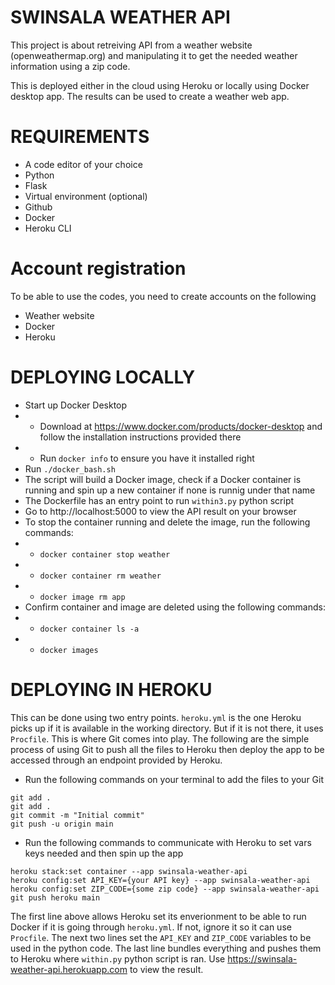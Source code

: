 # SWINSALA WEATHER API

This project is about retreiving API from a weather website (openweathermap.org) and manipulating it to get the needed weather information using a zip code. 

This is deployed either in the cloud using Heroku or locally using Docker desktop app. The results can be used to create a weather web app.

# REQUIREMENTS

- A code editor of your choice
- Python
- Flask
- Virtual environment (optional)
- Github
- Docker
- Heroku CLI

# Account registration

To be able to use the codes, you need to create accounts on the following

- Weather website
- Docker
- Heroku

# DEPLOYING LOCALLY

- Start up Docker Desktop
- - Download at https://www.docker.com/products/docker-desktop and follow the installation instructions provided there
- - Run `docker info` to ensure you have it installed right
- Run `./docker_bash.sh`
- The script will build a Docker image, check if a Docker container is running and spin up a new container if none is runnig under that name
- The Dockerfile has an entry point to run `within3.py` python script
- Go to http://localhost:5000 to view the API result on your browser
- To stop the container running and delete the image, run the following commands:
- - `docker container stop weather`
- - `docker container rm weather`
- - `docker image rm app`
- Confirm container and image are deleted using the following commands:
- - `docker container ls -a`
- - `docker images`

# DEPLOYING IN HEROKU

This can be done using two entry points. `heroku.yml` is the one Heroku picks up if it is available in the working directory. But if it is not there, it uses `Procfile`. This is where Git comes into play. The following are the simple process of using Git to push all the files to Heroku then deploy the app to be accessed through an endpoint provided by Heroku.

- Run the following commands on your terminal to add the files to your Git
 ```
 git add . 
 git add .
 git commit -m "Initial commit"
 git push -u origin main
```
- Run the following commands to communicate with Heroku to set vars keys needed and then spin up the app
```
heroku stack:set container --app swinsala-weather-api
heroku config:set API_KEY={your API key} --app swinsala-weather-api
heroku config:set ZIP_CODE={some zip code} --app swinsala-weather-api
git push heroku main
```
The first line above allows Heroku set its enverionment to be able to run Docker if it is going through `heroku.yml`. If not, ignore it so it can use `Procfile`. The next two lines set the `API_KEY` and `ZIP_CODE` variables to be used in the python code. The last line bundles everything and pushes them to Heroku where `within.py` python script is ran. Use https://swinsala-weather-api.herokuapp.com to view the result.
